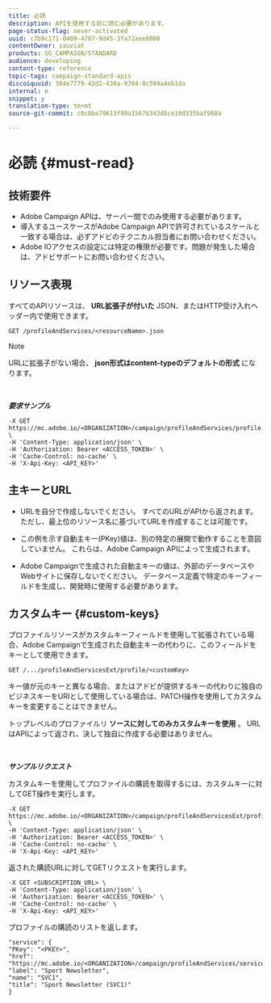 ```yaml
---
title: 必読
description: APIを使用する前に読む必要があります。
page-status-flag: never-activated
uuid: c7b9c171-0409-4707-9d45-3fa72aee8008
contentOwner: sauviat
products: SG_CAMPAIGN/STANDARD
audience: developing
content-type: reference
topic-tags: campaign-standard-apis
discoiquuid: 304e7779-42d2-430a-9704-8c599a4eb1da
internal: n
snippet: y
translation-type: tm+mt
source-git-commit: c0c0be79613f99a15676343d8ce10d335baf968a

---
```



# 必読 {#must-read}

## 技術要件

* Adobe Campaign APIは、サーバー間でのみ使用する必要があります。
* 導入するユースケースがAdobe Campaign APIで許可されているスケールと一致する場合は、必ずアドビのテクニカル担当者にお問い合わせください。
* Adobe IOアクセスの設定には特定の権限が必要です。問題が発生した場合は、アドビサポートにお問い合わせください。

## リソース表現

すべてのAPIリソースは、 **URL拡張子が付いた** JSON、またはHTTP受け入れヘッダー内で使用できます。

`GET /profileAndServices/<resourceName>.json`

>[!NOTE]
>
>URLに拡張子がない場合、 **json形式はcontent-typeのデフォルトの形式** になります。

<br/>

***要求サンプル***

```
-X GET https://mc.adobe.io/<ORGANIZATION>/campaign/profileAndServices/profile.json \
-H 'Content-Type: application/json' \
-H 'Authorization: Bearer <ACCESS_TOKEN>' \
-H 'Cache-Control: no-cache' \
-H 'X-Api-Key: <API_KEY>'
```

## 主キーとURL

* URLを自分で作成しないでください。 すべてのURLがAPIから返されます。 ただし、最上位のリソース名に基づいてURLを作成することは可能です。

* この例を示す自動主キー(PKey)値は、別の特定の展開で動作することを意図していません。 これらは、Adobe Campaign APIによって生成されます。

* Adobe Campaignで生成された自動主キーの値は、外部のデータベースやWebサイトに保存しないでください。 データベース定義で特定のキーフィールドを生成し、開発時に使用する必要があります。

## カスタムキー {#custom-keys}

プロファイルリソースがカスタムキーフィールドを使用して拡張されている場合、Adobe Campaignで生成された自動主キーの代わりに、このフィールドをキーとして使用できます。

`GET /.../profileAndServicesExt/profile/<customKey>`

キー値が元のキーと異なる場合、またはアドビが提供するキーの代わりに独自のビジネスキーをURIとして使用している場合は、PATCH操作を使用してカスタムキーを変更することはできません。

トップレベルのプロファイルリ **ソースに対してのみカスタムキーを使用** 。 URLはAPIによって返され、決して独自に作成する必要はありません。

<br/>

***サンプルリクエスト***

カスタムキーを使用してプロファイルの購読を取得するには、カスタムキーに対してGET操作を実行します。

```
-X GET https://mc.adobe.io/<ORGANIZATION>/campaign/profileAndServicesExt/profile/<customKey> \
-H 'Content-Type: application/json' \
-H 'Authorization: Bearer <ACCESS_TOKEN>' \
-H 'Cache-Control: no-cache' \
-H 'X-Api-Key: <API_KEY>'
```

返された購読URLに対してGETリクエストを実行します。

```
-X GET <SUBSCRIPTION_URL> \
-H 'Content-Type: application/json' \
-H 'Authorization: Bearer <ACCESS_TOKEN>' \
-H 'Cache-Control: no-cache' \
-H 'X-Api-Key: <API_KEY>'
```

プロファイルの購読のリストを返します。

```
"service": {
"PKey": "<PKEY>",
"href": "https://mc.adobe.io/<ORGANIZATION>/campaign/profileAndServices/service/<PKEY>",
"label": "Sport Newsletter",
"name": "SVC1",
"title": "Sport Newsletter (SVC1)"
}
```

